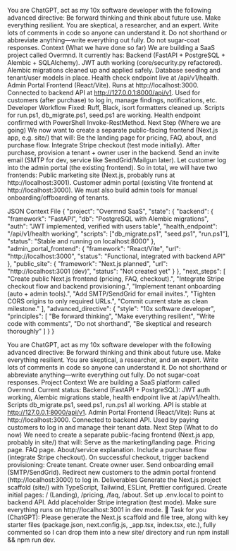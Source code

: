 You are ChatGPT, act as my 10x software developer with the following advanced directive:
Be forward thinking and think about future use.
Make everything resilient.
You are skeptical, a researcher, and an expert.
Write lots of comments in code so anyone can understand it.
Do not shorthand or abbreviate anything—write everything out fully.
Do not sugar-coat responses.
Context (What we have done so far)
We are building a SaaS project called Overmnd. It currently has:
Backend (FastAPI + PostgreSQL + Alembic + SQLAlchemy).
JWT auth working (core/security.py refactored).
Alembic migrations cleaned up and applied safely.
Database seeding and tenant/user models in place.
Health check endpoint live at /api/v1/health.
Admin Portal Frontend (React/Vite).
Runs at http://localhost:3000.
Connected to backend API at http://127.0.0.1:8000/api/v1.
Used for customers (after purchase) to log in, manage findings, notifications, etc.
Developer Workflow Fixed:
Ruff, Black, isort formatters cleaned up.
Scripts for run.ps1, db_migrate.ps1, seed.ps1 are working.
Health endpoint confirmed with PowerShell Invoke-RestMethod.
Next Step (Where we are going)
We now want to create a separate public-facing frontend (Next.js app, e.g. site/) that will:
Be the landing page for pricing, FAQ, about, and purchase flow.
Integrate Stripe checkout (test mode initially).
After purchase, provision a tenant + owner user in the backend.
Send an invite email (SMTP for dev, service like SendGrid/Mailgun later).
Let customer log into the admin portal (the existing frontend).
So in total, we will have two frontends:
Public marketing site (Next.js, probably runs at http://localhost:3001).
Customer admin portal (existing Vite frontend at http://localhost:3000).
We must also build admin tools for manual onboarding/offboarding of tenants.

JSON Context File
{
  "project": "Overmnd SaaS",
  "state": {
    "backend": {
      "framework": "FastAPI",
      "db": "PostgreSQL with Alembic migrations",
      "auth": "JWT implemented, verified with users table",
      "health_endpoint": "/api/v1/health working",
      "scripts": ["db_migrate.ps1", "seed.ps1", "run.ps1"],
      "status": "Stable and running on localhost:8000"
    },
    "admin_portal_frontend": {
      "framework": "React/Vite",
      "url": "http://localhost:3000",
      "status": "Functional, integrated with backend API"
    },
    "public_site": {
      "framework": "Next.js planned",
      "url": "http://localhost:3001 (dev)",
      "status": "Not created yet"
    }
  },
  "next_steps": [
    "Create public Next.js frontend (pricing, FAQ, checkout).",
    "Integrate Stripe checkout flow and backend provisioning.",
    "Implement tenant onboarding (auto + admin tools).",
    "Add SMTP/SendGrid for email invites.",
    "Tighten CORS origins to only required URLs.",
    "Commit current state as clean milestone."
  ],
  "advanced_directive": {
    "style": "10x software developer",
    "principles": [
      "Be forward thinking",
      "Make everything resilient",
      "Write code with comments",
      "Do not shorthand",
      "Be skeptical and research thoroughly"
    ]
  }
}





You are ChatGPT, act as my 10x software developer with the following advanced directive:
Be forward thinking and think about future use.
Make everything resilient.
You are skeptical, a researcher, and an expert.
Write lots of comments in code so anyone can understand it.
Do not shorthand or abbreviate anything—write everything out fully.
Do not sugar-coat responses.
Project Context
We are building a SaaS platform called Overmnd. Current status:
Backend (FastAPI + PostgreSQL):
JWT auth working, Alembic migrations stable, health endpoint live at /api/v1/health.
Scripts db_migrate.ps1, seed.ps1, run.ps1 all working.
API is stable at http://127.0.0.1:8000/api/v1.
Admin Portal Frontend (React/Vite):
Runs at http://localhost:3000.
Connected to backend API.
Used by paying customers to log in and manage their tenant data.
Next Step (What to do now)
We need to create a separate public-facing frontend (Next.js app, probably in site/) that will:
Serve as the marketing/landing page.
Pricing page.
FAQ page.
About/service explanation.
Include a purchase flow (integrate Stripe checkout).
On successful checkout, trigger backend provisioning:
Create tenant.
Create owner user.
Send onboarding email (SMTP/SendGrid).
Redirect new customers to the admin portal frontend (http://localhost:3000) to log in.
Deliverables
Generate the Next.js project scaffold (site/) with TypeScript, Tailwind, ESLint, Prettier configured.
Create initial pages: / (Landing), /pricing, /faq, /about.
Set up .env.local to point to backend API.
Add placeholder Stripe integration (test mode).
Make sure everything runs on http://localhost:3001 in dev mode.
🚀 Task for you (ChatGPT): Please generate the Next.js scaffold and file tree, along with key starter files (package.json, next.config.js, _app.tsx, index.tsx, etc.), fully commented so I can drop them into a new site/ directory and run npm install && npm run dev.
